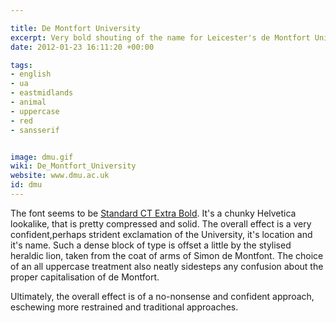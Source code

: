 ```yaml
---

title: De Montfort University
excerpt: Very bold shouting of the name for Leicester's de Montfort University
date: 2012-01-23 16:11:20 +00:00

tags:
- english
- ua
- eastmidlands
- animal
- uppercase
- red
- sansserif


image: dmu.gif
wiki: De_Montfort_University
website: www.dmu.ac.uk
id: dmu
---
```


The font seems to be [Standard CT Extra Bold](http://new.myfonts.com/fonts/castletype/standard/ct-extra-bold/). It's a chunky Helvetica lookalike, that is pretty compressed and solid.
The overall effect is a very confident,perhaps strident exclamation of the University, it's location and it's name. Such a dense block of type is offset a little by the stylised heraldic lion, taken from the coat of arms of Simon de Montfont. The choice of an all uppercase treatment also neatly sidesteps any confusion about the proper capitalisation of de Montfort.

Ultimately, the overall effect is of a no-nonsense and confident approach, eschewing more restrained and traditional approaches.
